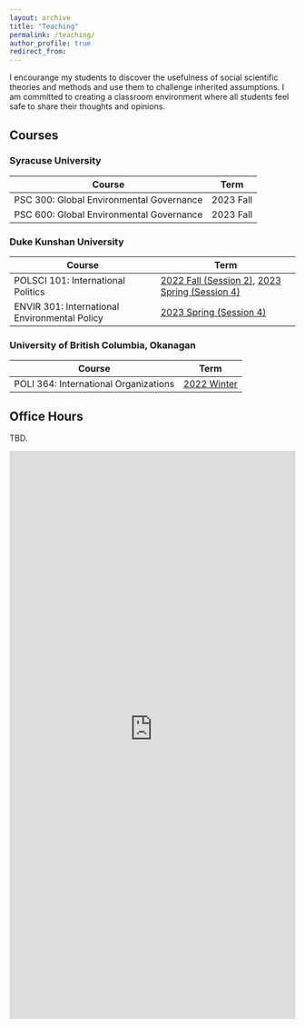 ```yaml
---
layout: archive
title: "Teaching"
permalink: /teaching/
author_profile: true
redirect_from:
---
```


I encourange my students to discover the usefulness of social scientific theories and methods and use them to challenge inherited assumptions. I am committed to creating a classroom environment where all students feel safe to share their thoughts and opinions.

## Courses

### Syracuse University

| Course | Term |
| --- |  --- | 
| PSC 300: Global Environmental Governance | 2023 Fall |
| PSC 600: Global Environmental Governance | 2023 Fall |

### Duke Kunshan University

| Course | Term |
| --- |  --- | 
| POLSCI 101: International Politics | [2022 Fall (Session 2)](../teaching/polsci101_202202/), [2023 Spring (Session 4)](../teaching/polsci101_202304/)  |
| ENVIR 301: International Environmental Policy | [2023 Spring (Session 4)](../teaching/envir301_202304/) |


### University of British Columbia, Okanagan

| Course | Term |
| --- |  --- | 
| POLI 364: International Organizations | [2022 Winter](../teaching/202201/) |
   



## Office Hours

TBD.

<iframe src="https://takumishibaike.youcanbook.me/?noframe=true&skipHeaderFooter=true" id="ycbmiframetakumishibaike" style="width:100%;height:1000px;border:0px;background-color:transparent;" frameborder="0" allowtransparency="true"></iframe><script>window.addEventListener && window.addEventListener("message", function(event){if (event.origin === "https://takumishibaike.youcanbook.me"){document.getElementById("ycbmiframetakumishibaike").style.height = event.data + "px";}}, false);</script>
